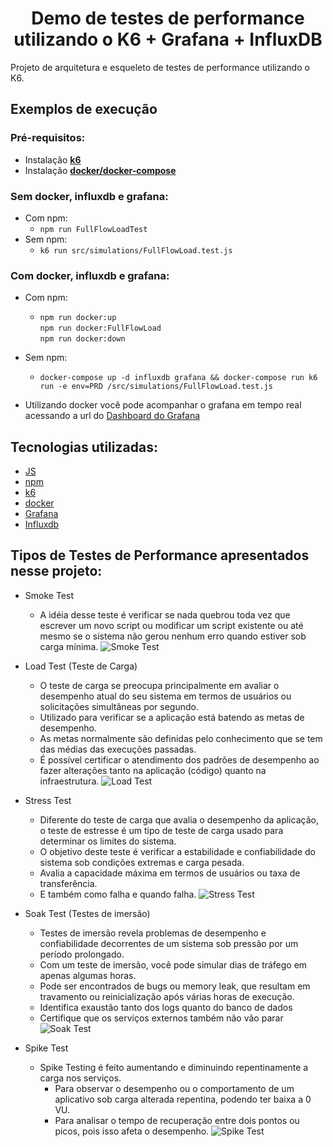 <h1 align="center">Demo de testes de performance utilizando o K6 + Grafana + InfluxDB</h1>

Projeto de arquitetura e esqueleto de testes de performance utilizando o K6.

## Exemplos de execução 
### Pré-requisitos: 
- Instalação [**k6**](https://k6.io/docs/getting-started/installation/)
- Instalação [**docker/docker-compose**](https://www.docker.com/get-started)

### Sem docker, influxdb e grafana:
- Com npm:
  - ```npm run FullFlowLoadTest```    
- Sem npm:
  - ```k6 run src/simulations/FullFlowLoad.test.js```

### Com docker, influxdb e grafana:  
- Com npm: 
  - ```npm run docker:up```  
  ```npm run docker:FullFlowLoad```  
  ```npm run docker:down```  
  
- Sem npm:
  - ```docker-compose up -d influxdb grafana && docker-compose run k6 run -e env=PRD /src/simulations/FullFlowLoad.test.js```

* Utilizando docker você pode acompanhar o grafana em tempo real acessando a url do [Dashboard do Grafana](http://localhost:3000/d/k6/k6-load-testing-results?orgId=1&refresh=5s)

## Tecnologias utilizadas:  
- [JS](https://developer.mozilla.org/pt-BR/docs/Web/JavaScript) 
- [npm](https://www.npmjs.com/)
- [k6](https://k6.io/)
- [docker](https://www.docker.com/get-started)
- [Grafana](https://grafana.com/)
- [Influxdb](https://github.com/influxdata/influxdb)

## Tipos de Testes de Performance apresentados nesse projeto:  
- Smoke Test
  - A idéia desse teste é verificar se nada quebrou toda vez que escrever um novo script ou modificar um script existente ou até mesmo se o sistema não gerou nenhum erro quando estiver sob carga mínima.
![Smoke Test](https://k6.io/docs/static/243effef66c366044cc692f439cfb9a3/448f2/smoke-test.png)


- Load Test (Teste de Carga)
  - O teste de carga se preocupa principalmente em avaliar o desempenho atual do seu sistema em termos de usuários ou solicitações simultâneas por segundo.
  - Utilizado para verificar se a aplicação está batendo as metas de desempenho.
  - As metas normalmente são definidas pelo conhecimento que se tem das médias das execuções passadas.
  - É possível certificar o atendimento dos padrões de desempenho ao fazer alterações tanto na aplicação (código) quanto na infraestrutura.
![Load Test](https://k6.io/docs/static/53c756573c738528633ed7b67a7819df/52df6/load-test.png)

- Stress Test 
  - Diferente do teste de carga que avalia o desempenho da aplicação, o teste de estresse é um tipo de teste de carga usado para determinar os limites do sistema. 
  - O objetivo deste teste é verificar a estabilidade e confiabilidade do sistema sob condições extremas e carga pesada.
  - Avalia a capacidade máxima em termos de usuários ou taxa de transferência.
  - E também como falha e quando falha.
![Stress Test](https://k6.io/docs/static/5a1571e3a4df83a907e0346e586c784f/e134c/stress-test.png)

- Soak Test (Testes de imersão)
  - Testes de imersão revela problemas de desempenho e confiabilidade decorrentes de um sistema sob pressão por um período prolongado.
  - Com um teste de imersão, você pode simular dias de tráfego em apenas algumas horas.
  - Pode ser encontrados de bugs ou memory leak, que resultam em travamento ou reinicialização após várias horas de execução.
  - Identifica exaustão tanto dos logs quanto do banco de dados
  - Certifique que os serviços externos também não vão parar
![Soak Test](https://k6.io/docs/static/d0a41ac91b107891e1fe9ef45d410e5b/deb37/soak-test.png)

- Spike Test
  - Spike Testing é feito aumentando e diminuindo repentinamente a carga nos serviços.
    - Para observar o desempenho ou o comportamento de um aplicativo sob carga alterada repentina, podendo ter baixa a 0 VU.
    - Para analisar o tempo de recuperação entre dois pontos ou picos, pois isso afeta o desempenho.
![Spike Test](https://www.ubik-ingenierie.com/wp-content/uploads/2019/01/Spike-Test.png)

